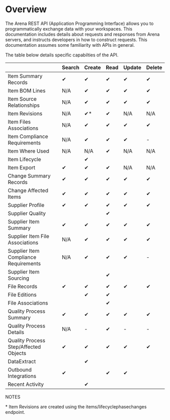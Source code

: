# Overview
The Arena REST API \(Application Programming Interface\) allows you to programmatically exchange data with your workspaces. This documentation includes details about requests and responses from Arena servers, and instructs developers in how to construct requests. This documentation assumes some familiarity with APIs in general.

The table below details specific capabilties of the API.


|   | Search<br> | Create<br> | Read<br> | Update<br> | Delete<br> |
|  --- |  --- |  --- |  --- |  --- |  --- | 
| Item Summary Records<br> | ✔<br> | ✔<br> | ✔<br> | ✔<br> | ✔<br> |
| Item BOM Lines<br> | N/A<br> | ✔<br> | ✔<br> | ✔<br> | ✔<br> |
| Item Source Relationships<br> | N/A<br> | ✔<br> | ✔<br> | ✔<br> | ✔<br> |
| Item Revisions<br> | N/A<br> | ✔\*<br> | ✔<br> | N/A<br> | N/A<br> |
| Item Files Associations<br> | N/A<br> | ✔<br> | ✔<br> | ✔<br> | ✔<br> |
| Item Compliance Requirements<br> | N/A<br> | ✔<br> | ✔<br> | ✔<br> | -<br> |
| Item Where Used<br> | N/A<br> | N/A<br> | ✔<br> | N/A<br> | N/A<br> |
| Item Lifecycle<br> |   | ✔<br> |   |   |   |
| Item Export<br> | ✔<br> | ✔<br> | ✔<br> | N/A<br> | N/A<br> |
| Change Summary Records<br> | ✔<br> | ✔<br> | ✔<br> | ✔<br> | ✔<br> |
| Change Affected Items<br> | ✔<br> | ✔<br> | ✔<br> | ✔<br> | ✔<br> |
| Supplier Profile<br> | ✔<br> | ✔<br> | ✔<br> | ✔<br> | ✔<br> |
| Supplier Quality<br> |   |   | ✔<br> |   |   |
| Supplier Item Summary<br> | ✔<br> | ✔<br> | ✔<br> | ✔<br> | ✔<br> |
| Supplier Item File Associations<br> | N/A<br> | ✔<br> | ✔<br> | ✔<br> | ✔<br> |
| Supplier Item Compliance Requirements<br> | N/A<br> | ✔<br> | ✔<br> | ✔<br> | -<br> |
| Supplier Item Sourcing<br> |   |   | ✔<br> |   |   |
| File Records<br> | ✔<br> | ✔<br> | ✔<br> | ✔<br> | ✔<br> |
| File Editions<br> |   | ✔<br> | ✔<br> |   |   |
| File Associations<br> |   |   | ✔<br> |   |   |
| Quality Process Summary<br> | ✔<br> | ✔<br> | ✔<br> | ✔<br> | ✔<br> |
| Quality Process Details<br> | N/A<br> | -<br> | ✔<br> | -<br> | -<br> |
| Quality Process Step/Affected Objects<br> | ✔<br> | ✔<br> | ✔<br> | ✔<br> | ✔<br> |
| DataExtract<br> |   | ✔<br> |   |   |   |
| Outbound Integrations<br> | ✔<br> |   | ✔<br> | ✔<br> |   |
| Recent Activity<br> |   | ✔<br> |   |   |   |

NOTES

\* Item Revisions are created using the items/lifecyclephasechanges endpoint.

